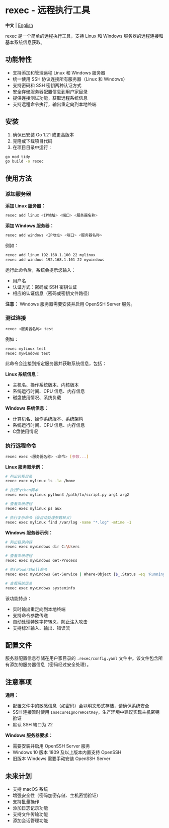 # rexec - 远程执行工具

**中文** | [English](README.en.md)

rexec 是一个简单的远程执行工具，支持 Linux 和 Windows 服务器的远程连接和基本系统信息获取。

## 功能特性

- 支持添加和管理远程 Linux 和 Windows 服务器
- 统一使用 SSH 协议连接所有服务器（Linux 和 Windows）
- 支持密码和 SSH 密钥两种认证方式
- 安全存储服务器配置信息到用户家目录
- 提供连接测试功能，获取远程系统信息
- 支持远程命令执行，输出重定向到本地终端

## 安装

1. 确保已安装 Go 1.21 或更高版本
2. 克隆或下载项目代码
3. 在项目目录中运行：

```bash
go mod tidy
go build -o rexec
```

## 使用方法

### 添加服务器

**添加 Linux 服务器：**
```bash
rexec add linux <IP地址> <端口> <服务器名称>
```

**添加 Windows 服务器：**
```bash
rexec add windows <IP地址> <端口> <服务器名称>
```

例如：
```bash
rexec add linux 192.168.1.100 22 mylinux
rexec add windows 192.168.1.101 22 mywindows
```

运行此命令后，系统会提示您输入：
- 用户名
- 认证方式：密码或 SSH 密钥认证
- 相应的认证信息（密码或密钥文件路径）

**注意：** Windows 服务器需要安装并启用 OpenSSH Server 服务。

### 测试连接

```bash
rexec <服务器名称> test
```

例如：
```bash
rexec mylinux test
rexec mywindows test
```

此命令会连接到指定服务器并获取系统信息，包括：

**Linux 系统信息：**
- 主机名、操作系统版本、内核版本
- 系统运行时间、CPU 信息、内存信息
- 磁盘使用情况、系统负载

**Windows 系统信息：**
- 计算机名、操作系统版本、系统架构
- 系统运行时间、CPU 信息、内存信息
- C盘使用情况

### 执行远程命令

```bash
rexec exec <服务器名称> <命令> [参数...]
```

**Linux 服务器示例：**
```bash
# 列出远程目录
rexec exec mylinux ls -la /home

# 执行Python脚本
rexec exec mylinux python3 /path/to/script.py arg1 arg2

# 查看系统进程
rexec exec mylinux ps aux

# 执行复杂命令（会自动处理参数转义）
rexec exec mylinux find /var/log -name "*.log" -mtime -1
```

**Windows 服务器示例：**
```bash
# 列出目录内容
rexec exec mywindows dir C:\Users

# 查看系统进程
rexec exec mywindows Get-Process

# 执行PowerShell命令
rexec exec mywindows Get-Service | Where-Object {$_.Status -eq 'Running'}

# 查看系统信息
rexec exec mywindows systeminfo
```

该功能特点：
- 实时输出重定向到本地终端
- 支持命令参数传递
- 自动处理特殊字符转义，防止注入攻击
- 支持标准输入、输出、错误流

## 配置文件

服务器配置信息存储在用户家目录的 `.rexec/config.yaml` 文件中。该文件包含所有添加的服务器信息（密码经过安全处理）。

## 注意事项

**通用：**
- 配置文件中的敏感信息（如密码）会以明文形式存储，请确保系统安全
- SSH 连接暂时使用 `InsecureIgnoreHostKey`，生产环境中建议实现主机密钥验证
- 默认 SSH 端口为 22

**Windows 服务器要求：**
- 需要安装并启用 OpenSSH Server 服务
- Windows 10 版本 1809 及以上版本内置支持 OpenSSH
- 旧版本 Windows 需要手动安装 OpenSSH Server

## 未来计划

- 支持 macOS 系统
- 增强安全性（密码加密存储、主机密钥验证）
- 支持批量操作
- 添加日志记录功能
- 支持文件传输功能
- 添加会话管理功能
